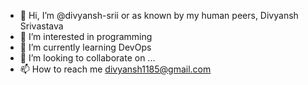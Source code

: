 - 👋 Hi, I’m @divyansh-srii or as known by my human peers, Divyansh Srivastava
- 👀 I’m interested in programming
- 🌱 I’m currently learning DevOps
- 💞️ I’m looking to collaborate on ...
- 📫 How to reach me divyansh1185@gmail.com

<!---
divyansh-srii/divyansh-srii is a ✨ special ✨ repository because its `README.md` (this file) appears on your GitHub profile.
You can click the Preview link to take a look at your changes.
--->
